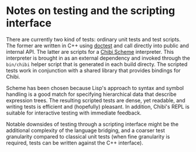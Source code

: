 # Notes on testing and the scripting interface

There are currently two kind of tests: ordinary unit tests and test scripts. The former are written
in C++ using [doctest](https://github.com/onqtam/doctest) and call directly into public and internal
API. The latter are scripts for a [Chibi Scheme](https://github.com/ashinn/chibi-scheme)
interpreter. This interpreter is brought in as an external dependency and invoked through the
`bin/chibi` helper script that is generated in each build directy. The scripted tests work in
conjunction with a shared library that provides bindings for Chibi.

Scheme has been chosen because Lisp's approach to syntax and symbol handling is a good match for
specifying hierarchical data that describe expression trees. The resulting scripted tests are dense,
yet readable, and writing tests is efficient and (hopefully) pleasant. In addition, Chibi's REPL is
suitable for interactive testing with immediate feedback.

Notable downsides of testing through a scripting interface might be the additional complexity of the
language bridging, and a coarser test granularity compared to classical unit tests (when fine
granularity is required, tests can be written against the C++ interface).
